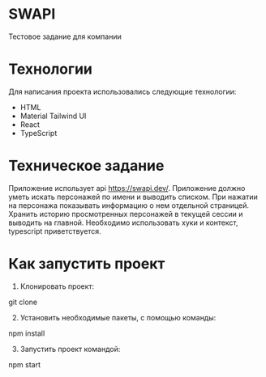 # SWAPI

Тестовое задание для компании

# Технологии

Для написания проекта использовались следующие технологии:

-   HTML
-   Material Tailwind UI
-   React
-   TypeScript

# Техническое задание

Приложение использует api https://swapi.dev/.
Приложение должно уметь искать персонажей по имени и выводить списком.
При нажатии на персонажа показывать информацию о нем отдельной страницей.
Хранить историю просмотренных персонажей в текущей сессии и выводить на главной.
Необходимо использовать хуки и контекст, typescript приветствуется.

# Как запустить проект

1. Клонировать проект:

git clone 

2.  Установить необходимые пакеты, с помощью команды:

npm install

3.  Запустить проект командой:

npm start

